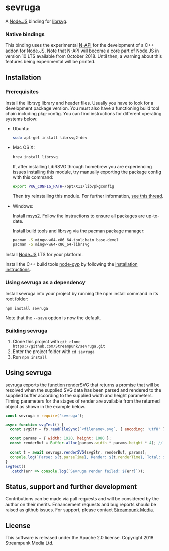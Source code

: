 # sevruga
A [Node.JS](https://nodejs.org/) binding for [librsvg](https://github.com/GNOME/librsvg).

### Native bindings

This binding uses the experimental [N-API](https://nodejs.org/dist/latest-v8.x/docs/api/n-api.html) for the development of a C++ addon for Node.JS. Note that N-API will become a core part of Node.JS in version 10 LTS available from October 2018. Until then, a warning about this features being experimental will be printed.

## Installation

### Prerequisites

Install the librsvg library and header files. Usually you have to look for a development package version. You must also have a functioning build tool chain including pkg-config. You can find instructions for different operating systems below:

- Ubuntu:

    ```bash
    sudo apt-get install librsvg2-dev
    ```

- Mac OS X:

    ```bash
    brew install librsvg
    ```

    If, after installing LibRSVG through homebrew you are experiencing issues installing this module, try manually exporting the package config with this command:

    ```bash
    export PKG_CONFIG_PATH=/opt/X11/lib/pkgconfig
    ```

    Then try reinstalling this module. For further information, [see this thread](https://github.com/Homebrew/homebrew/issues/14123).

- Windows:

    Install [msys2](http://www.msys2.org/). Follow the instructions to ensure all packages are up-to-date. 
    
    Install build tools and librsvg via the pacman package manager:

    ```bash
    pacman -S mingw-w64-x86_64-toolchain base-devel
    pacman -S mingw-w64-x86_64-librsvg
    ```

Install [Node.JS](https://nodejs.org/) LTS for your platform.

Install the C++ build tools [node-gyp](https://github.com/nodejs/node-gyp) by following the [installation instructions](https://github.com/nodejs/node-gyp#installation).

### Using sevruga as a dependency

Install sevruga into your project by running the npm install command in its root folder:

    npm install sevruga

Note that the `--save` option is now the default.

### Building sevruga

1. Clone this project with `git clone https://github.com/Streampunk/sevruga.git`
2. Enter the project folder with `cd sevruga`
3. Run `npm install`

## Using sevruga

sevruga exports the function renderSVG that returns a promise that will be resolved when the supplied SVG data has been parsed and rendered to the supplied buffer according to the supplied width and height parameters. Timing parameters for the stages of render are available from the returned object as shown in the example below.

```Javascript
const sevruga = require('sevruga');

async function svgTest() {
  const svgStr = fs.readFileSync(`<filename>.svg`, { encoding: 'utf8' }); // returns a string

  const params = { width: 1920, height: 1080 };
  const renderBuf = Buffer.alloc(params.width * params.height * 4); // ARGB 8-bit per component  

  const t = await sevruga.renderSVG(svgStr, renderBuf, params);
  console.log(`Parse: ${t.parseTime}, Render: ${t.renderTime}, Total: ${t.totalTime}`);
}
svgTest()
  .catch(err => console.log(`Sevruga render failed: ${err}`));
```

## Status, support and further development

Contributions can be made via pull requests and will be considered by the author on their merits. Enhancement requests and bug reports should be raised as github issues. For support, please contact [Streampunk Media](http://www.streampunk.media/).

## License

This software is released under the Apache 2.0 license. Copyright 2018 Streampunk Media Ltd.
